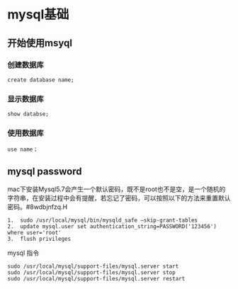 # mysql基础

## 开始使用msyql

### 创建数据库

```msql
create database name;
```

### 显示数据库

```mysql
show databse;
```

### 使用数据库

```mysql
use name；
```

## mysql password

mac下安装Mysql5.7会产生一个默认密码，既不是root也不是空，是一个随机的字符串，在安装过程中会有提醒，若忘记了密码，可以按照以下的方法来重置默认密码。#8wdbjnfzq.H

```shell
1.  sudo /usr/local/mysql/bin/mysqld_safe —skip-grant-tables
2.  update mysql.user set authentication_string=PASSWORD('123456') where user='root'
3.  flush privileges
```

mysql 指令

```shell
sudo /usr/local/mysql/support-files/mysql.server start
sudo /usr/local/mysql/support-files/mysql.server stop
sudo /usr/local/mysql/support-files/mysql.server restart
```
